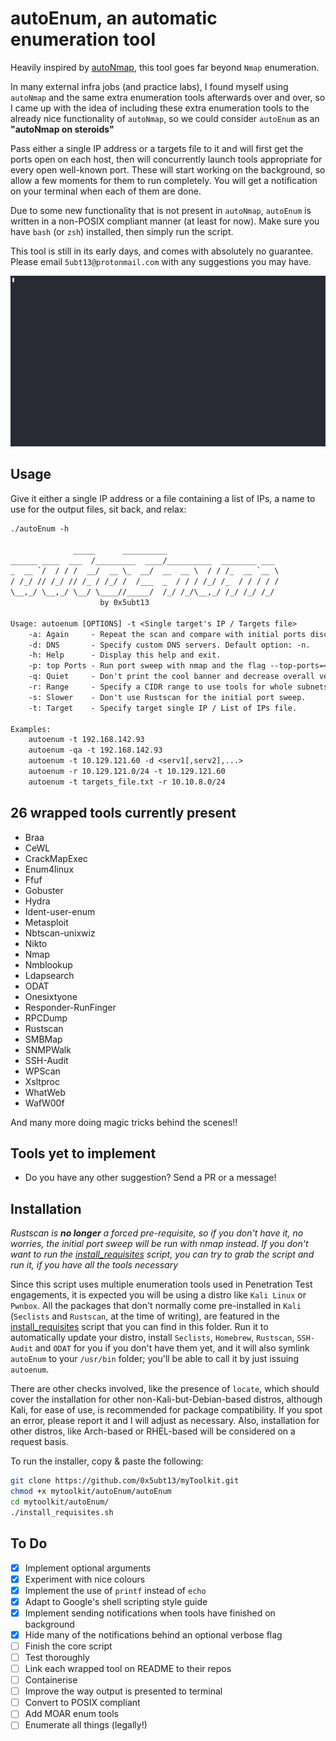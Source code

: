 # autoEnum, an automatic enumeration tool

Heavily inspired by [autoNmap](../autoNmap/README.md), this tool goes far beyond `Nmap` enumeration.

In many external infra jobs (and practice labs), I found myself using `autoNmap` and the same extra enumeration tools afterwards over and over, so I came up with the idea of including these extra enumeration tools to the already nice functionality of `autoNmap`, so we could consider `autoEnum` as an **"autoNmap on steroids"**

Pass either a single IP address or a targets file to it and will first get the ports open on each host, then will concurrently launch tools appropriate for every open well-known port. These will start working on the background, so allow a few moments for them to run completely. You will get a notification on your terminal when each of them are done.

Due to some new functionality that is not present in `autoNmap`, `autoEnum` is written in a non-POSIX compliant manner (at least for now). Make sure you have `bash` (or `zsh`) installed, then simply run the script.

This tool is still in its early days, and comes with absolutely no guarantee. Please email `5ubt13@protonmail.com` with any suggestions you may have.

![autoEnum_gif](autoenum-demo.gif)

## Usage

Give it either a single IP address or a file containing a list of IPs, a name to use for the output files, sit back, and relax:

~~~txt
./autoEnum -h

              _____      __________                         
______ ____  ___  /_________  ____/__________  ________ ___ 
_  __ `/  / / /  __/  __ \_  __/  __  __ \  / / /_  __ `__ \
/ /_/ // /_/ // /_ / /_/ /  /___  _  / / / /_/ /_  / / / / /
\__,_/ \__,_/ \__/ \____//_____/  /_/ /_/\__,_/ /_/ /_/ /_/ 
                    by 0x5ubt13                             
   
Usage: autoenum [OPTIONS] -t <Single target's IP / Targets file>
	-a: Again     - Repeat the scan and compare with initial ports discovered.
	-d: DNS       - Specify custom DNS servers. Default option: -n.
	-h: Help      - Display this help and exit.
	-p: top Ports - Run port sweep with nmap and the flag --top-ports=<your input>
	-q: Quiet     - Don't print the cool banner and decrease overall verbosity.
	-r: Range     - Specify a CIDR range to use tools for whole subnets.
	-s: Slower    - Don't use Rustscan for the initial port sweep.
	-t: Target    - Specify target single IP / List of IPs file.

Examples:
	autoenum -t 192.168.142.93
	autoenum -qa -t 192.168.142.93
	autoenum -t 10.129.121.60 -d <serv1[,serv2],...>
	autoenum -r 10.129.121.0/24 -t 10.129.121.60 
	autoenum -t targets_file.txt -r 10.10.8.0/24 
~~~

## 26 wrapped tools currently present

- Braa
- CeWL
- CrackMapExec
- Enum4linux
- Ffuf
- Gobuster
- Hydra
- Ident-user-enum
- Metasploit
- Nbtscan-unixwiz
- Nikto
- Nmap
- Nmblookup
- Ldapsearch
- ODAT
- Onesixtyone
- Responder-RunFinger
- RPCDump
- Rustscan
- SMBMap
- SNMPWalk
- SSH-Audit
- WPScan
- Xsltproc
- WhatWeb
- WafW00f

And many more doing magic tricks behind the scenes!!

## Tools yet to implement

- Do you have any other suggestion? Send a PR or a message!

## Installation

*Rustscan is **no longer** a forced pre-requisite, so if you don't have it, no worries, the initial port sweep will be run with nmap instead. If you don't want to run the [install_requisites](./install_requisites.sh) script, you can try to grab the script and run it, if you have all the tools necessary*

Since this script uses multiple enumeration tools used in Penetration Test engagements, it is expected you will be using a distro like `Kali Linux` or `Pwnbox`. All the packages that don't normally come pre-installed in `Kali` (`Seclists` and `Rustscan`, at the time of writing), are featured in the [install_requisites](./install_requisites.sh) script that you can find in this folder. Run it to automatically update your distro, install `Seclists`, `Homebrew`, `Rustscan`, `SSH-Audit` and `ODAT` for you if you don't have them yet, and it will also symlink `autoEnum` to your `/usr/bin` folder; you'll be able to call it by just issuing `autoenum`.

There are other checks involved, like the presence of `locate`, which should cover the installation for other non-Kali-but-Debian-based distros, although Kali, for ease of use, is recommended for package compatibility. If you spot an error, please report it and I will adjust as necessary. Also, installation for other distros, like Arch-based or RHEL-based will be considered on a request basis.

To run the installer, copy & paste the following:

~~~sh
git clone https://github.com/0x5ubt13/myToolkit.git
chmod +x mytoolkit/autoEnum/autoEnum
cd mytoolkit/autoEnum/
./install_requisites.sh
~~~

## To Do

- [x] Implement optional arguments
- [x] Experiment with nice colours
- [x] Implement the use of `printf` instead of `echo`
- [x] Adapt to Google's shell scripting style guide
- [x] Implement sending notifications when tools have finished on background
- [x] Hide many of the notifications behind an optional verbose flag
- [ ] Finish the core script
- [ ] Test thoroughly
- [ ] Link each wrapped tool on README to their repos
- [ ] Containerise
- [ ] Improve the way output is presented to terminal
- [ ] Convert to POSIX compliant
- [ ] Add MOAR enum tools
- [ ] Enumerate all things (legally!)